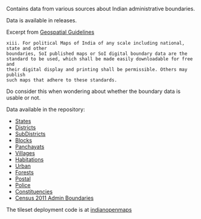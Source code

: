 Contains data from various sources about Indian administrative boundaries.

Data is available in releases.

Excerpt from [Geospatial Guidelines](https://dst.gov.in/sites/default/files/Final%20Approved%20Guidelines%20on%20Geospatial%20Data_0.pdf)
```
xiii. For political Maps of India of any scale including national, state and other
boundaries, SoI published maps or SoI digital boundary data are the
standard to be used, which shall be made easily downloadable for free and
their digital display and printing shall be permissible. Others may publish
such maps that adhere to these standards.
```
Do consider this when wondering about whether the boundary data is usable or not. 

Data available in the repository:
* [States](https://github.com/ramSeraph/indian_admin_boundaries/releases/tag/states)
* [Districts](https://github.com/ramSeraph/indian_admin_boundaries/releases/tag/districts)
* [SubDistricts](https://github.com/ramSeraph/indian_admin_boundaries/releases/tag/subdistricts)
* [Blocks](https://github.com/ramSeraph/indian_admin_boundaries/releases/tag/blocks)
* [Panchayats](https://github.com/ramSeraph/indian_admin_boundaries/releases/tag/panchayats)
* [Villages](https://github.com/ramSeraph/indian_admin_boundaries/releases/tag/villages)
* [Habitations](https://github.com/ramSeraph/indian_admin_boundaries/releases/tag/habitations)
* [Urban](https://github.com/ramSeraph/indian_admin_boundaries/releases/tag/urban)
* [Forests](https://github.com/ramSeraph/indian_admin_boundaries/releases/tag/forests)
* [Postal](https://github.com/ramSeraph/indian_admin_boundaries/releases/tag/postal)
* [Police](https://github.com/ramSeraph/indian_admin_boundaries/releases/tag/police)
* [Constituencies](https://github.com/ramSeraph/indian_admin_boundaries/releases/tag/constituencies)
* [Census 2011 Admin Boundaries](https://github.com/ramSeraph/indian_admin_boundaries/releases/tag/census-2011) 

The tileset deployment code is at [indianopenmaps](https://github.com/ramSeraph/indianopenmaps)
